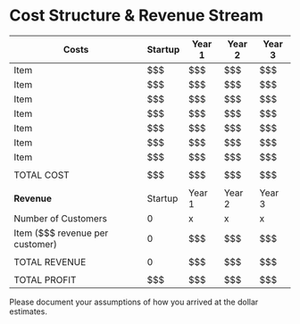 # Cost Structure & Revenue Stream


| Costs | Startup | Year 1 | Year 2 | Year 3 |
|---|---|---|---|---|
|Item | $$$ | $$$ | $$$ | $$$ |
|Item | $$$ | $$$ | $$$ | $$$ |
|Item | $$$ | $$$ | $$$ | $$$ |
|Item | $$$ | $$$ | $$$ | $$$ |
|Item | $$$ | $$$ | $$$ | $$$ |
|Item | $$$ | $$$ | $$$ | $$$ |
|Item | $$$ | $$$ | $$$ | $$$ |
| | | | | |
|TOTAL COST | $$$ | $$$ | $$$ | $$$ |
| | | | | |
| **Revenue** |Startup | Year 1 | Year 2 | Year 3 |
|Number of Customers | 0 | x | x | x |
|Item ($$$ revenue per customer) | 0 | $$$ | $$$ | $$$ |
| | | | | |
| TOTAL REVENUE | 0 | $$$ | $$$ | $$$ |
| | | | | |
| TOTAL PROFIT | $$$ | $$$ | $$$ | $$$ |


Please document your assumptions of how you arrived at the dollar estimates.
